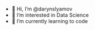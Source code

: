 - 👋 Hi, I’m @darynslyamov
- 👀 I’m interested in Data Science
- 🌱 I’m currently learning to code

<!---
darynslyamov/darynslyamov is a ✨ special ✨ repository because its `README.md` (this file) appears on your GitHub profile.
You can click the Preview link to take a look at your changes.
--->
